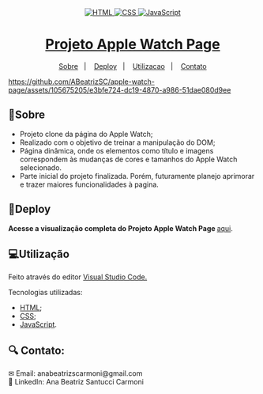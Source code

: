 <div align="center"> 
    <a href="https://developer.mozilla.org/pt-BR/docs/Web/HTML">
    <img src="https://img.shields.io/badge/HTML-E34F26.svg?logo=html5&logoColor=white" alt="HTML">
    </a>
    <a href="https://developer.mozilla.org/pt-BR/docs/Web/CSS">
    <img src="https://img.shields.io/badge/CSS-1572B6.svg?logo=css3&logoColor=white" alt="CSS">
    </a>
    <a href="https://developer.mozilla.org/en-US/docs/Web/JavaScript">
    <img src="https://img.shields.io/badge/JavaScript-F7DF1E.svg?logo=javascript&logoColor=black" alt="JavaScript">
    </a>
    <a href="https://developer.mozilla.org/en-US/docs/Web/JavaScript">
</div>

<div align="center"> 
  <h1>Projeto Apple Watch Page</h1>
    
  [Sobre](#sobre)&nbsp;&nbsp;&nbsp;|&nbsp;&nbsp;&nbsp; [Deploy](#deploy)&nbsp;&nbsp;&nbsp;|&nbsp;&nbsp;&nbsp; [Utilizacao](#utilizacao)&nbsp;&nbsp;&nbsp;|&nbsp;&nbsp;&nbsp; [Contato](#contato)
</div>


https://github.com/ABeatrizSC/apple-watch-page/assets/105675205/e3bfe724-dc19-4870-a986-51dae080d9ee


<h2 name="sobre">📝Sobre</h2>
<ul>
  <li>Projeto clone da página do Apple Watch;</li>
  <li>Realizado com o objetivo de treinar a manipulação do DOM;</li>
  <li>Página dinâmica, onde os elementos como título e imagens correspondem às mudanças de cores e tamanhos do Apple Watch selecionado.</li>
  <li>Parte inicial do projeto finalizada. Porém, futuramente planejo aprimorar e trazer maiores funcionalidades à pagina.</li>
</ul>

<h2 name="deploy">🔗Deploy</h2>
<p><strong> Acesse a visualização completa do Projeto Apple Watch Page </strong> <a href="https://abeatrizsc.github.io/apple-watch-page/" target="_blank"> aqui</a>.</p>

<h2 name="utilizacao">💻Utilização</h2></p>
<p>Feito através do editor <a href="https://code.visualstudio.com/docs">Visual Studio Code.</a>
<p>Tecnologias utilizadas:</p>
<ul>
  <li><a href="https://developer.mozilla.org/en-US/docs/Glossary/HTML5" target="_blank">HTML</a>;</li>
  <li><a href="https://developer.mozilla.org/en-US/docs/Web/css" target="_blank">CSS</a>;</li>
  <li><a href="https://developer.mozilla.org/en-US/docs/Glossary/JavaScript" target="_blank">JavaScript</a>.</li>
</ul>

<h2 name="contato">🔍 Contato:</h2>
✉ Email: anabeatrizscarmoni@gmail.com </br>
🔗 LinkedIn: Ana Beatriz Santucci Carmoni

 
